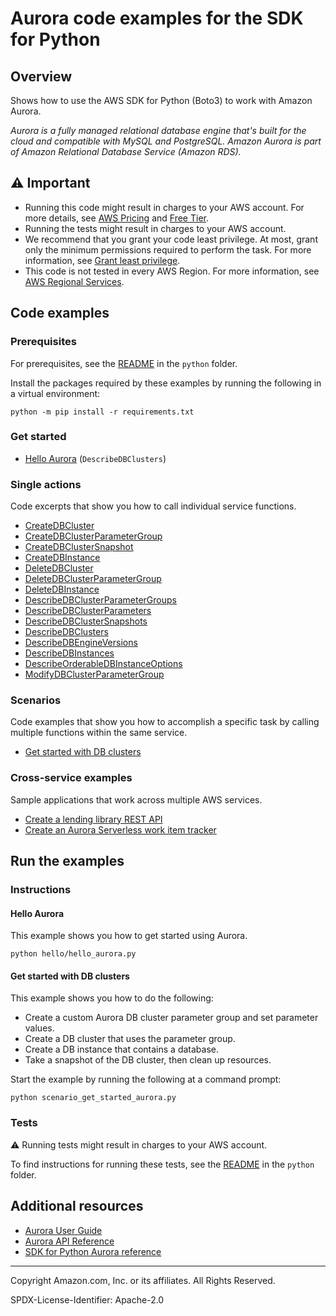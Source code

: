 # Aurora code examples for the SDK for Python

## Overview

Shows how to use the AWS SDK for Python (Boto3) to work with Amazon Aurora.

<!--custom.overview.start-->
<!--custom.overview.end-->

_Aurora is a fully managed relational database engine that's built for the cloud and compatible with MySQL and PostgreSQL. Amazon Aurora is part of Amazon Relational Database Service (Amazon RDS)._

## ⚠ Important

* Running this code might result in charges to your AWS account. For more details, see [AWS Pricing](https://aws.amazon.com/pricing/) and [Free Tier](https://aws.amazon.com/free/).
* Running the tests might result in charges to your AWS account.
* We recommend that you grant your code least privilege. At most, grant only the minimum permissions required to perform the task. For more information, see [Grant least privilege](https://docs.aws.amazon.com/IAM/latest/UserGuide/best-practices.html#grant-least-privilege).
* This code is not tested in every AWS Region. For more information, see [AWS Regional Services](https://aws.amazon.com/about-aws/global-infrastructure/regional-product-services).

<!--custom.important.start-->
<!--custom.important.end-->

## Code examples

### Prerequisites

For prerequisites, see the [README](../../README.md#Prerequisites) in the `python` folder.

Install the packages required by these examples by running the following in a virtual environment:

```
python -m pip install -r requirements.txt
```

<!--custom.prerequisites.start-->
<!--custom.prerequisites.end-->

### Get started

- [Hello Aurora](hello/hello_aurora.py#L4) (`DescribeDBClusters`)


### Single actions

Code excerpts that show you how to call individual service functions.

- [CreateDBCluster](aurora_wrapper.py#L220)
- [CreateDBClusterParameterGroup](aurora_wrapper.py#L68)
- [CreateDBClusterSnapshot](aurora_wrapper.py#L288)
- [CreateDBInstance](aurora_wrapper.py#L341)
- [DeleteDBCluster](aurora_wrapper.py#L270)
- [DeleteDBClusterParameterGroup](aurora_wrapper.py#L101)
- [DeleteDBInstance](aurora_wrapper.py#L469)
- [DescribeDBClusterParameterGroups](aurora_wrapper.py#L39)
- [DescribeDBClusterParameters](aurora_wrapper.py#L126)
- [DescribeDBClusterSnapshots](aurora_wrapper.py#L315)
- [DescribeDBClusters](aurora_wrapper.py#L191)
- [DescribeDBEngineVersions](aurora_wrapper.py#L378)
- [DescribeDBInstances](aurora_wrapper.py#L440)
- [DescribeOrderableDBInstanceOptions](aurora_wrapper.py#L409)
- [ModifyDBClusterParameterGroup](aurora_wrapper.py#L164)

### Scenarios

Code examples that show you how to accomplish a specific task by calling multiple
functions within the same service.

- [Get started with DB clusters](scenario_get_started_aurora.py)

### Cross-service examples

Sample applications that work across multiple AWS services.

- [Create a lending library REST API](../../cross_service/aurora_rest_lending_library)
- [Create an Aurora Serverless work item tracker](../../cross_service/aurora_item_tracker)


<!--custom.examples.start-->
<!--custom.examples.end-->

## Run the examples

### Instructions


<!--custom.instructions.start-->
<!--custom.instructions.end-->

#### Hello Aurora

This example shows you how to get started using Aurora.

```
python hello/hello_aurora.py
```


#### Get started with DB clusters

This example shows you how to do the following:

- Create a custom Aurora DB cluster parameter group and set parameter values.
- Create a DB cluster that uses the parameter group.
- Create a DB instance that contains a database.
- Take a snapshot of the DB cluster, then clean up resources.

<!--custom.scenario_prereqs.aurora_Scenario_GetStartedClusters.start-->
<!--custom.scenario_prereqs.aurora_Scenario_GetStartedClusters.end-->

Start the example by running the following at a command prompt:

```
python scenario_get_started_aurora.py
```


<!--custom.scenarios.aurora_Scenario_GetStartedClusters.start-->
<!--custom.scenarios.aurora_Scenario_GetStartedClusters.end-->

### Tests

⚠ Running tests might result in charges to your AWS account.


To find instructions for running these tests, see the [README](../../README.md#Tests)
in the `python` folder.



<!--custom.tests.start-->
<!--custom.tests.end-->

## Additional resources

- [Aurora User Guide](https://docs.aws.amazon.com/AmazonRDS/latest/AuroraUserGuide/CHAP_AuroraOverview.html)
- [Aurora API Reference](https://docs.aws.amazon.com/AmazonRDS/latest/APIReference/Welcome.html)
- [SDK for Python Aurora reference](https://boto3.amazonaws.com/v1/documentation/api/latest/reference/services/rds.html)

<!--custom.resources.start-->
<!--custom.resources.end-->

---

Copyright Amazon.com, Inc. or its affiliates. All Rights Reserved.

SPDX-License-Identifier: Apache-2.0